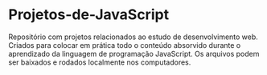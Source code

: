 # Projetos-de-JavaScript
Repositório com projetos relacionados ao estudo de desenvolvimento web.
Criados para colocar em prática todo o conteúdo absorvido durante o aprendizado da linguagem de programação JavaScript.
Os arquivos podem ser baixados e rodados localmente nos computadores.
